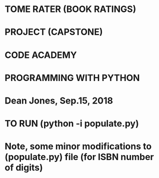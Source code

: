 # TOME RATER (BOOK RATINGS)
# PROJECT (CAPSTONE)
# CODE ACADEMY
# PROGRAMMING WITH PYTHON
# Dean Jones, Sep.15, 2018

# TO RUN (python -i populate.py)
# Note, some minor modifications to (populate.py) file (for ISBN number of digits) 
